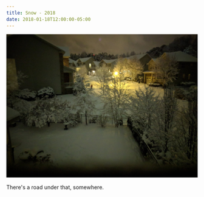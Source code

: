 ```yaml
---
title: Snow - 2018
date: 2018-01-18T12:00:00-05:00
---
```


![Fallen snow at night](/images/2018/snow.jpeg)

There's a road under that, somewhere.


